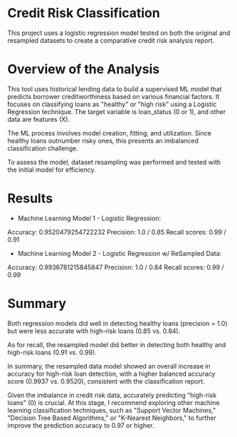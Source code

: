 # Credit Risk Classification

This project uses a logistic regression model tested on both the original and resampled datasets to create a comparative credit risk analysis report.

# Overview of the Analysis

This tool uses historical lending data to build a supervised ML model that predicts borrower creditworthiness based on various financial factors. It focuses on classifying loans as "healthy" or "high risk" using a Logistic Regression technique. The target variable is loan_status (0 or 1), and other data are features (X).

The ML process involves model creation, fitting, and utilization. Since healthy loans outnumber risky ones, this presents an imbalanced classification challenge.

To assess the model, dataset resampling was performed and tested with the initial model for efficiency.

# Results

- Machine Learning Model 1 - Logistic Regression:

Accuracy: 0.9520479254722232
Precision: 1.0 / 0.85
Recall scores: 0.99 / 0.91

- Machine Learning Model 2 - Logistic Regression w/ ReSampled Data:

Accuracy: 0.9936781215845847
Precision: 1.0 / 0.84
Recall scores: 0.99 / 0.99

# Summary
Both regression models did well in detecting healthy loans (precision = 1.0) but were less accurate with high-risk loans (0.85 vs. 0.84).

As for recall, the resampled model did better in detecting both healthy and high-risk loans (0.91 vs. 0.99).

In summary, the resampled data model showed an overall increase in accuracy for high-risk loan detection, with a higher balanced accuracy score (0.9937 vs. 0.9520), consistent with the classification report.

Given the imbalance in credit risk data, accurately predicting "high-risk loans" (0) is crucial. At this stage, I recommend exploring other machine learning classification techniques, such as "Support Vector Machines," "Decision Tree Based Algorithms," or "K-Nearest Neighbors," to further improve the prediction accuracy to 0.97 or higher.
